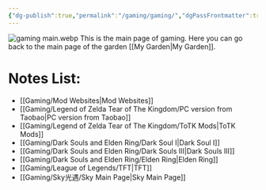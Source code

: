 ```yaml
---
{"dg-publish":true,"permalink":"/gaming/gaming/","dgPassFrontmatter":true}
---
```


![gaming main.webp](/img/user/Doc%20and%20Pic/Pics/gaming%20main.webp)
This is the main page of gaming.
Here you can go back to the main page of the garden [[My Garden\|My Garden]].

# Notes List:
- [[Gaming/Mod Websites\|Mod Websites]]
- [[Gaming/Legend of Zelda Tear of The Kingdom/PC version from Taobao\|PC version from Taobao]]
- [[Gaming/Legend of Zelda Tear of The Kingdom/ToTK Mods\|ToTK Mods]] 
- [[Gaming/Dark Souls and Elden Ring/Dark Soul I\|Dark Soul I]]
- [[Gaming/Dark Souls and Elden Ring/Dark Souls III\|Dark Souls III]]
- [[Gaming/Dark Souls and Elden Ring/Elden Ring\|Elden Ring]]
- [[Gaming/League of Legends/TFT\|TFT]]
- [[Gaming/Sky光遇/Sky Main Page\|Sky Main Page]]

